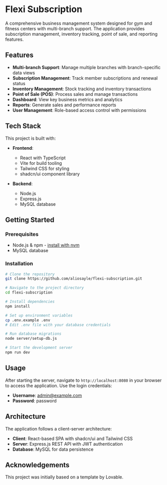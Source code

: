 # Flexi Subscription

A comprehensive business management system designed for gym and fitness centers with multi-branch support. The application provides subscription management, inventory tracking, point of sale, and reporting features.

## Features

- **Multi-branch Support**: Manage multiple branches with branch-specific data views
- **Subscription Management**: Track member subscriptions and renewal status
- **Inventory Management**: Stock tracking and inventory transactions
- **Point of Sale (POS)**: Process sales and manage transactions
- **Dashboard**: View key business metrics and analytics
- **Reports**: Generate sales and performance reports
- **User Management**: Role-based access control with permissions

## Tech Stack

This project is built with:

- **Frontend**:
  - React with TypeScript
  - Vite for build tooling
  - Tailwind CSS for styling
  - shadcn/ui component library

- **Backend**:
  - Node.js
  - Express.js
  - MySQL database

## Getting Started

### Prerequisites

- Node.js & npm - [install with nvm](https://github.com/nvm-sh/nvm#installing-and-updating)
- MySQL database

### Installation

```sh
# Clone the repository
git clone https://github.com/aliosayle/flexi-subscription.git

# Navigate to the project directory
cd flexi-subscription

# Install dependencies
npm install

# Set up environment variables
cp .env.example .env
# Edit .env file with your database credentials

# Run database migrations
node server/setup-db.js

# Start the development server
npm run dev
```

## Usage

After starting the server, navigate to `http://localhost:8080` in your browser to access the application. Use the login credentials:

- **Username**: admin@example.com
- **Password**: password

## Architecture

The application follows a client-server architecture:

- **Client**: React-based SPA with shadcn/ui and Tailwind CSS
- **Server**: Express.js REST API with JWT authentication
- **Database**: MySQL for data persistence

## Acknowledgements

This project was initially based on a template by Lovable.
